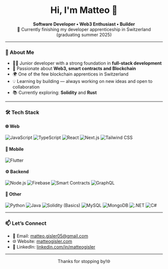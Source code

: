 <h1 align="center">Hi, I'm Matteo 👋</h1>
<p align="center">
  <b>Software Developer • Web3 Enthusiast • Builder</b><br>
  🚀 Currently finishing my developer apprenticeship in Switzerland (graduating summer 2025)
</p>

---

### 🧠 About Me

- 🧑‍💻 Junior developer with a strong foundation in **full-stack development**  
- 🔗 Passionate about **Web3, smart contracts and Blockchain**  
- 🌍 One of the few blockchain apprentices in Switzerland  
- 💡 Learning by building — always working on new ideas and open to collaboration  
- 📚 Currently exploring: **Solidity** and **Rust**

---

### 🛠️ Tech Stack

#### 🌐 Web

![JavaScript](https://img.shields.io/badge/-JavaScript-F7DF1E?logo=javascript&logoColor=black&style=for-the-badge)
![TypeScript](https://img.shields.io/badge/-TypeScript-3178C6?logo=typescript&logoColor=white&style=for-the-badge)
![React](https://img.shields.io/badge/-React-61DAFB?logo=react&logoColor=black&style=for-the-badge)
![Next.js](https://img.shields.io/badge/-Next.js-000000?logo=nextdotjs&logoColor=white&style=for-the-badge)
![Tailwind CSS](https://img.shields.io/badge/-Tailwind_CSS-38B2AC?logo=tailwind-css&logoColor=white&style=for-the-badge)

#### 📱 Mobile

![Flutter](https://img.shields.io/badge/-Flutter-02569B?logo=flutter&logoColor=white&style=for-the-badge)

#### ⚙️ Backend

![Node.js](https://img.shields.io/badge/-Node.js-339933?logo=node.js&logoColor=white&style=for-the-badge)
![Firebase](https://img.shields.io/badge/-Firebase-FFCA28?logo=firebase&logoColor=black&style=for-the-badge)
![Smart Contracts](https://img.shields.io/badge/-Smart%20Contracts-6E5494?logo=ethereum&logoColor=white&style=for-the-badge)
![GraphQL](https://img.shields.io/badge/-GraphQL-E10098?logo=graphql&logoColor=white&style=for-the-badge)

#### 🧩 Other

![Python](https://img.shields.io/badge/-Python-3776AB?logo=python&logoColor=white&style=for-the-badge)
![Java](https://img.shields.io/badge/-Java-007396?logo=java&logoColor=white&style=for-the-badge)
![Solidity (Basics)](https://img.shields.io/badge/-Solidity-363636?logo=solidity&logoColor=white&style=for-the-badge)
![MySQL](https://img.shields.io/badge/-MySQL-4479A1?logo=mysql&logoColor=white&style=for-the-badge)
![MongoDB](https://img.shields.io/badge/-MongoDB-47A248?logo=mongodb&logoColor=white&style=for-the-badge)
![.NET](https://img.shields.io/badge/-.NET-5C2D91?logo=dotnet&logoColor=white&style=for-the-badge)
![C#](https://img.shields.io/badge/-C%23-239120?logo=c-sharp&logoColor=white&style=for-the-badge)

---

### 📫 Let’s Connect

- 📧 Email: [matteo.gisler05@gmail.com](mailto:matteo.gisler05@gmail.com)  
- 🌐 Website: [matteogisler.com](https://www.matteogisler.com)   
- 💼 LinkedIn: [linkedin.com/in/matteogisler](https://www.linkedin.com/in/matteo-gisler-961bb9221/)  

---

<p align="center">Thanks for stopping by!🌐</p>
